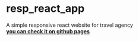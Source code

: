 # resp_react_app
A simple responsive react website for travel agency <br />
[**you can check it on github pages**](https://lolifmaster.github.io/resp_react_app/)
